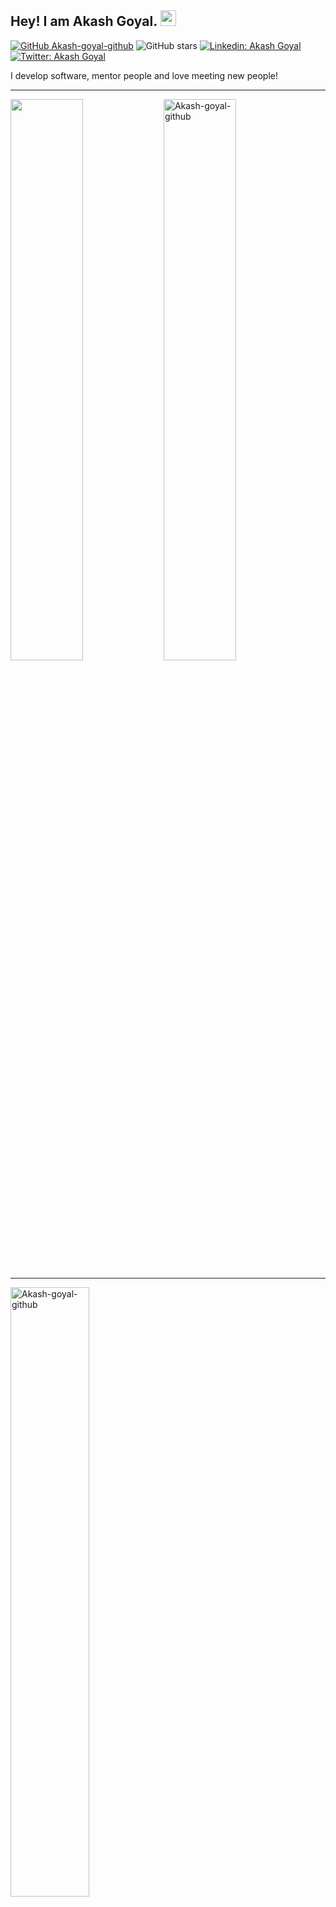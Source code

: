 ## Hey! I am Akash Goyal. <img src="https://media.giphy.com/media/hvRJCLFzcasrR4ia7z/giphy.gif" width="25px">

[![GitHub Akash-goyal-github](https://img.shields.io/github/followers/Akash-goyal-github?label=follow&style=social)](https://github.com/Akash-goyal-github)
![GitHub stars](https://img.shields.io/github/stars/Akash-goyal-github?style=social)
[![Linkedin: Akash Goyal](https://img.shields.io/badge/-Akash%20Goyal-blue?style=flat-square&logo=Linkedin&logoColor=white&link=https://www.linkedin.com/in/akashgoyal0401/)](https://www.linkedin.com/in/akashgoyal0401/)
[![Twitter: Akash Goyal](https://img.shields.io/twitter/follow/AkashGoyal0401?style=social)](https://twitter.com/AkashGoyal0401)

I develop software, mentor people and love meeting new people!

<hr/>
<img align="left" width="48%" src='https://github-readme-stats.vercel.app/api?username=Akash-goyal-github&show_icons=true&theme=radical&count_private=true'/>
</p>
<img align="center" width="48%" src="https://github-readme-streak-stats.herokuapp.com?user=Akash-goyal-github&count_private=true&theme=radical" alt="Akash-goyal-github"/>
<hr>
 <img align="center" width="50%" src="https://github-readme-stats.vercel.app/api/top-langs/?username=Akash-goyal-github&count_private=true&theme=radical&layout=compact" alt="Akash-goyal-github" />
 <hr>

## Connect with me:<img src='https://raw.githubusercontent.com/ShahriarShafin/ShahriarShafin/main/Assets/handshake.gif' width="100px"></h3>

<!-- Actual text -->

You can find me on [![Twitter][1.2]][1], or on [![LinkedIn][2.2]][2].

<!-- Icons -->

[1.2]: http://i.imgur.com/wWzX9uB.png (twitter icon without padding)
[2.2]: https://raw.githubusercontent.com/MartinHeinz/MartinHeinz/master/linkedin-3-16.png (LinkedIn icon without padding)

<!-- Links to your social media accounts -->

[1]: https://twitter.com/AkashGoyal0401
[2]: https://www.linkedin.com/in/akashgoyal0401/


 
 
 ---
 
- 🔭 I’m currently working in software developement.
- 🌱 I’m currently learning.
- 📫 How to reach me: akashgoel2015@gmail.com.
- ⚡ Fun fact: Always ready to discuss new ideas :)


<!--
**Akash-goyal-github/Akash-goyal-github** is a ✨ _special_ ✨ repository because its `README.md` (this file) appears on your GitHub profile.

Here are some ideas to get you started:

- 🔭 I’m currently working on ...
- 🌱 I’m currently learning ...
- 👯 I’m looking to collaborate on ...
- 🤔 I’m looking for help with ...
- 💬 Ask me about ...
- 📫 How to reach me: ...
- 😄 Pronouns: ...
- ⚡ Fun fact: ...
-->
